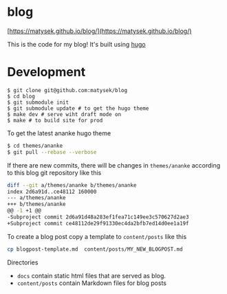 # blog

[https://matysek.github.io/blog/](https://matysek.github.io/blog/)

This is the code for my blog! It's built using [hugo](https://gohugo.io)

# Development

```
$ git clone git@github.com:matysek/blog
$ cd blog
$ git submodule init
$ git submodule update # to get the hugo theme
$ make dev # serve wiht draft mode on
$ make # to build site for prod
```

To get the latest ananke hugo theme

```bash
$ cd themes/ananke
$ git pull --rebase --verbose
```

If there are new commits, there will be changes in `themes/ananke` according to
this blog git repository like this

```bash
diff --git a/themes/ananke b/themes/ananke
index 2d6a91d..ce48112 160000
--- a/themes/ananke
+++ b/themes/ananke
@@ -1 +1 @@
-Subproject commit 2d6a91d48a283ef1fea71c149ee3c570627d2ae3
+Subproject commit ce48112de29f91330ec4da2bfb7ed14d0ee1a19f
```

To create a blog post copy a template to `content/posts` like this

```bash
cp blogpost-template.md  content/posts/MY_NEW_BLOGPOST.md
```

Directories

* `docs` contain static html files that are served as blog.
* `content/posts` contain Markdown files for blog posts

